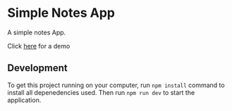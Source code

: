 # Simple Notes App

A simple notes App. 

Click [here](https://summer-glade-9630.fly.dev/) for a demo

## Development

To get this project running on your computer, run `npm install` command to install all depenedencies used. Then run `npm run dev` to start the application.